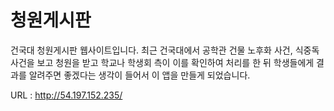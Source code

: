 # 청원게시판
건국대 청원게시판 웹사이트입니다. 최근 건국대에서 공학관 건물 노후화 사건, 식중독 사건을 보고 청원을 받고 학교나 학생회 측이 이를 확인하여 처리를 한 뒤 학생들에게 결과를 알려주면 좋겠다는 생각이 들어서
이 앱을 만들게 되었습니다.

URL : http://54.197.152.235/
